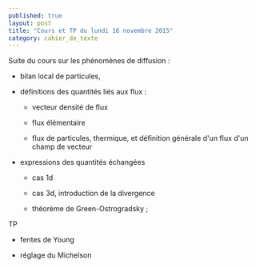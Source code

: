 ```yaml
---
published: true
layout: post
title: "Cours et TP du lundi 16 novembre 2015"
category: cahier_de_texte
---
```

Suite du cours sur les phénomènes de diffusion :

- bilan local de particules,

- définitions des quantités liés aux flux :

  - vecteur densité de flux

  - flux élémentaire

  - flux de particules, thermique, et définition générale d'un flux d'un champ de vecteur

- expressions des quantités échangées

  - cas 1d

  - cas 3d, introduction de la divergence
 
  - théorème de Green-Ostrogradsky ;

TP

- fentes de Young

- réglage du Michelson

